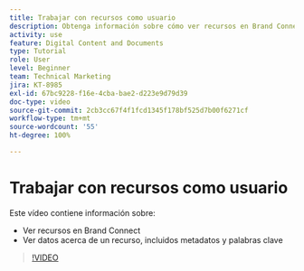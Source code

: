 ```yaml
---
title: Trabajar con recursos como usuario
description: Obtenga información sobre cómo ver recursos en Brand Connect y datos acerca de un recurso, incluidos metadatos y palabras clave en [!UICONTROL DAM de Workfront].
activity: use
feature: Digital Content and Documents
type: Tutorial
role: User
level: Beginner
team: Technical Marketing
jira: KT-8985
exl-id: 67bc9228-f16e-4cba-bae2-d223e9d79d39
doc-type: video
source-git-commit: 2cb3cc67f4f1fcd1345f178bf525d7b00f6271cf
workflow-type: tm+mt
source-wordcount: '55'
ht-degree: 100%

---
```


# Trabajar con recursos como usuario

Este vídeo contiene información sobre:

* Ver recursos en Brand Connect
* Ver datos acerca de un recurso, incluidos metadatos y palabras clave

>[!VIDEO](https://video.tv.adobe.com/v/335247/?quality=12&learn=on)
